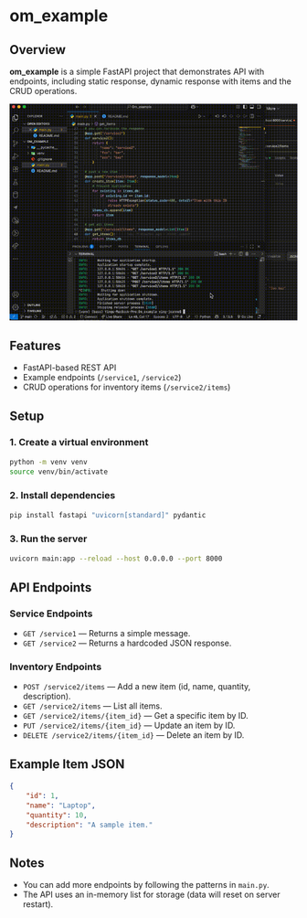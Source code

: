 # om_example

## Overview

**om_example** is a simple FastAPI project that demonstrates API with endpoints, including static response, dynamic response with items and the CRUD operations.

![Demo](data/output.gif)
  
## Features
- FastAPI-based REST API
- Example endpoints (`/service1`, `/service2`)
- CRUD operations for inventory items (`/service2/items`)

## Setup

### 1. Create a virtual environment
```bash
python -m venv venv
source venv/bin/activate
```

### 2. Install dependencies
```bash
pip install fastapi "uvicorn[standard]" pydantic
```

### 3. Run the server
```bash
uvicorn main:app --reload --host 0.0.0.0 --port 8000
```

## API Endpoints

### Service Endpoints
- `GET /service1` — Returns a simple message.
- `GET /service2` — Returns a hardcoded JSON response.

### Inventory Endpoints
- `POST /service2/items` — Add a new item (id, name, quantity, description).
- `GET /service2/items` — List all items.
- `GET /service2/items/{item_id}` — Get a specific item by ID.
- `PUT /service2/items/{item_id}` — Update an item by ID.
- `DELETE /service2/items/{item_id}` — Delete an item by ID.

## Example Item JSON
```json
{
	"id": 1,
	"name": "Laptop",
	"quantity": 10,
	"description": "A sample item."
}
```

## Notes
- You can add more endpoints by following the patterns in `main.py`.
- The API uses an in-memory list for storage (data will reset on server restart).
